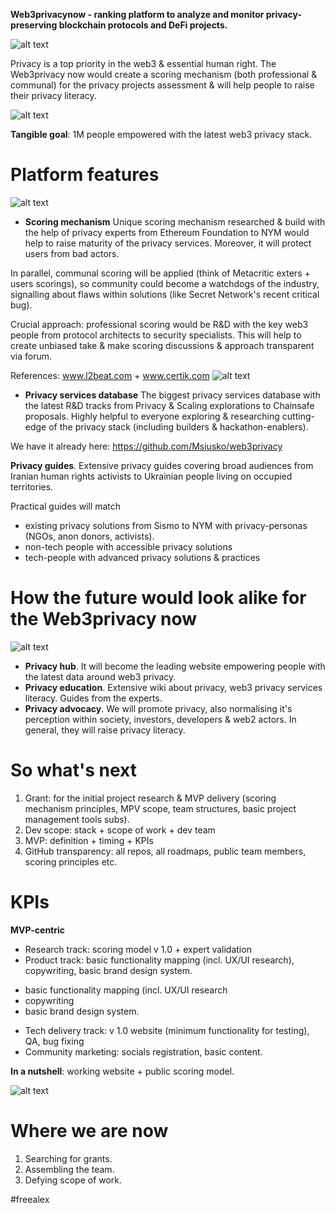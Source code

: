 **Web3privacynow - ranking platform to analyze and monitor privacy-preserving blockchain protocols and DeFi projects.**

![alt text](https://github.com/Msiusko/web3privacy/blob/main/Web3privacynowplatform/Staticobjects/Screenshot%202023-01-27%20at%2011.34.42.png?raw=true)

Privacy is a top priority in the web3 & essential human right. The Web3privacy now would create a scoring mechanism (both professional & communal) for the privacy projects assessment & will help people to raise their privacy literacy.

![alt text](https://github.com/Msiusko/web3privacy/blob/main/Web3privacynowplatform/Staticobjects/Screenshot%202023-01-27%20at%2011.55.43.png?raw=true) 

**Tangible goal**: 1M people empowered with the latest web3 privacy stack.

# Platform features
![alt text](https://github.com/Msiusko/web3privacy/blob/main/Web3privacynowplatform/Staticobjects/Screenshot%202023-01-27%20at%2011.37.28.png?raw=true)

- **Scoring mechanism**
Unique scoring mechanism researched & build with the help of privacy experts from Ethereum Foundation to NYM would help to raise maturity of the privacy services. Moreover, it will protect users from bad actors.

In parallel, communal scoring will be applied (think of Metacritic exters + users scorings), so community could become a watchdogs of the industry, signalling about flaws within solutions (like Secret Network's recent critical bug).

Crucial approach: professional scoring would be R&D with the key web3 people from protocol architects to security specialists. This will help to create unbiased take & make scoring discussions & approach transparent via forum. 

References: www.l2beat.com + www.certik.com
![alt text](https://github.com/Msiusko/web3privacy/blob/main/Web3privacynowplatform/Staticobjects/Screenshot%202023-01-27%20at%2011.48.45.png?raw=true)

- **Privacy services database** 
The biggest privacy services database with the latest R&D tracks from Privacy & Scaling explorations to Chainsafe proposals.
Highly helpful to everyone exploring & researching cutting-edge of the privacy stack (including builders & hackathon-enablers).

We have it already here: https://github.com/Msiusko/web3privacy

**Privacy guides**.
Extensive privacy guides covering broad audiences from Iranian human rights activists to Ukrainian people living on occupied territories.

Practical guides will match

- existing privacy solutions from Sismo to NYM with privacy-personas (NGOs, anon donors, activists).
- non-tech people with accessible privacy solutions
- tech-people with advanced privacy solutions & practices

# How the future would look alike for the Web3privacy now
![alt text](https://github.com/Msiusko/web3privacy/blob/main/Web3privacynowplatform/Staticobjects/Screenshot%202023-01-27%20at%2011.48.53.png?raw=true)

- **Privacy hub**. It will become the leading website empowering people with the latest data around web3 privacy.
- **Privacy education**. Extensive wiki about privacy, web3 privacy services literacy. Guides from the experts.
- **Privacy advocacy**. We will promote privacy, also normalising it's perception within society, investors, developers & web2 actors.
In general, they will raise privacy literacy.

# So what's next
1. Grant: for the initial project research & MVP delivery (scoring mechanism principles, MPV scope, team structures, basic project management tools subs).
2. Dev scope: stack + scope of work + dev team
3. MVP: definition + timing + KPIs
4. GitHub transparency: all repos, all roadmaps, public team members, scoring principles etc.

# KPIs
**MVP-centric**
- Research track: scoring model v 1.0 + expert validation
- Product track: basic functionality mapping (incl. UX/UI research), copywriting, basic brand design system.
 * basic functionality mapping (incl. UX/UI research
 * copywriting
 * basic brand design system.
- Tech delivery track: v 1.0 website (minimum functionality for testing), QA, bug fixing
- Community marketing: socials registration, basic content.

**In a nutshell**: working website + public scoring model.

![alt text](https://github.com/Msiusko/web3privacy/blob/main/Web3privacynowplatform/Staticobjects/Screenshot%202023-01-27%20at%2015.52.16.png?raw=true)

# Where we are now
1. Searching for grants.
2. Assembling the team.
3. Defying scope of work.

#freealex
